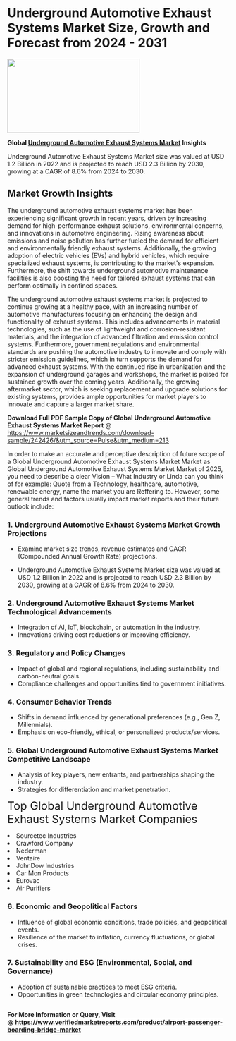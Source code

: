 <H1>Underground Automotive Exhaust Systems Market Size, Growth and Forecast from 2024 - 2031</H1><img class="aligncenter size-medium wp-image-584254" src="https://thirdeyenews.in/wp-content/uploads/2024/09/Global-Market-Research-300x168.jpeg" alt="" width="300" height="168" /><p><strong>Global&nbsp;<a href="https://www.marketsizeandtrends.com/download-sample/242426/&amp;utm_source=Pulse&amp;utm_medium=213">Underground Automotive Exhaust Systems Market</a> Insights</strong></p><p>Underground Automotive Exhaust Systems Market size was valued at USD 1.2 Billion in 2022 and is projected to reach USD 2.3 Billion by 2030, growing at a CAGR of 8.6% from 2024 to 2030.</p><p><h2>Market Growth Insights</h2> The underground automotive exhaust systems market has been experiencing significant growth in recent years, driven by increasing demand for high-performance exhaust solutions, environmental concerns, and innovations in automotive engineering. Rising awareness about emissions and noise pollution has further fueled the demand for efficient and environmentally friendly exhaust systems. Additionally, the growing adoption of electric vehicles (EVs) and hybrid vehicles, which require specialized exhaust systems, is contributing to the market's expansion. Furthermore, the shift towards underground automotive maintenance facilities is also boosting the need for tailored exhaust systems that can perform optimally in confined spaces. <p>The underground automotive exhaust systems market is projected to continue growing at a healthy pace, with an increasing number of automotive manufacturers focusing on enhancing the design and functionality of exhaust systems. This includes advancements in material technologies, such as the use of lightweight and corrosion-resistant materials, and the integration of advanced filtration and emission control systems. Furthermore, government regulations and environmental standards are pushing the automotive industry to innovate and comply with stricter emission guidelines, which in turn supports the demand for advanced exhaust systems. With the continued rise in urbanization and the expansion of underground garages and workshops, the market is poised for sustained growth over the coming years. Additionally, the growing aftermarket sector, which is seeking replacement and upgrade solutions for existing systems, provides ample opportunities for market players to innovate and capture a larger market share.</p> </p><p><span class=""><strong>Download Full PDF Sample Copy of Global Underground Automotive Exhaust Systems Market Report</strong> @ <a href="https://www.marketsizeandtrends.com/download-sample/242426/&amp;utm_source=Pulse&amp;utm_medium=213" target="_blank">https://www.marketsizeandtrends.com/download-sample/242426/&amp;utm_source=Pulse&amp;utm_medium=213</a></span></p><p>In order to make an accurate and perceptive description of future scope of a Global&nbsp;Underground Automotive Exhaust Systems Market Market as Global&nbsp;Underground Automotive Exhaust Systems Market Market of 2025, you need to describe a clear Vision &ndash; What Industry or Linda can you think of for example: Quote from a Technology, healthcare, automotive, renewable energy, name the market you are Reffering to. However, some general trends and factors usually impact market reports and their future outlook include:</p><h3>1.&nbsp;<strong>Underground Automotive Exhaust Systems Market Growth Projections</strong></h3><ul><li>Examine market size trends, revenue estimates and CAGR (Compounded Annual Growth Rate) projections.</li><li><p>Underground Automotive Exhaust Systems Market size was valued at USD 1.2 Billion in 2022 and is projected to reach USD 2.3 Billion by 2030, growing at a CAGR of 8.6% from 2024 to 2030.</p></li></ul><h3>2.&nbsp;<strong>Underground Automotive Exhaust Systems Market Technological Advancements</strong></h3><ul><li>Integration of AI, IoT, blockchain, or automation in the industry.</li><li>Innovations driving cost reductions or improving efficiency.</li></ul><h3>3.&nbsp;<strong>Regulatory and Policy Changes</strong></h3><ul><li>Impact of global and regional regulations, including sustainability and carbon-neutral goals.</li><li>Compliance challenges and opportunities tied to government initiatives.</li></ul><h3>4.&nbsp;<strong>Consumer Behavior Trends</strong></h3><ul><li>Shifts in demand influenced by generational preferences (e.g., Gen Z, Millennials).</li><li>Emphasis on eco-friendly, ethical, or personalized products/services.</li></ul><h3>5.&nbsp;<strong>Global Underground Automotive Exhaust Systems Market Competitive Landscape</strong></h3><ul><li>Analysis of key players, new entrants, and partnerships shaping the industry.</li><li>Strategies for differentiation and market penetration.</li></ul><p data-pm-slice="1 1 []"><span style="color: inherit; font-family: inherit; font-size: 25px;">Top Global Underground Automotive Exhaust Systems Market Companies</span></p><div class="" data-test-id=""><p><li>Sourcetec Industries</li><li> Crawford Company</li><li> Nederman</li><li> Ventaire</li><li> JohnDow Industries</li><li> Car Mon Products</li><li> Eurovac</li><li> Air Purifiers</li></p></div><h3>6.&nbsp;<strong>Economic and Geopolitical Factors</strong></h3><ul><li>Influence of global economic conditions, trade policies, and geopolitical events.</li><li>Resilience of the market to inflation, currency fluctuations, or global crises.</li></ul><h3>7.&nbsp;<strong>Sustainability and ESG (Environmental, Social, and Governance)</strong></h3><ul><li>Adoption of sustainable practices to meet ESG criteria.</li><li>Opportunities in green technologies and circular economy principles.</li></ul><h2><strong style="font-size: 14px;">For More Information or Query, Visit @&nbsp;</strong><a style="background-color: #ffffff; font-size: 14px;" href="https://www.marketsizeandtrends.com/report/underground-automotive-exhaust-systems-market/" target="_blank">https://www.verifiedmarketreports.com/product/airport-passenger-boarding-bridge-market</a></h2>
